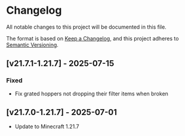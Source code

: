 # Changelog
All notable changes to this project will be documented in this file.

The format is based on [Keep a Changelog](https://keepachangelog.com/en/1.0.0/),
and this project adheres to [Semantic Versioning](https://semver.org/spec/v2.0.0.html).

## [v21.7.1-1.21.7] - 2025-07-15
### Fixed
- Fix grated hoppers not dropping their filter items when broken

## [v21.7.0-1.21.7] - 2025-07-01
- Update to Minecraft 1.21.7

